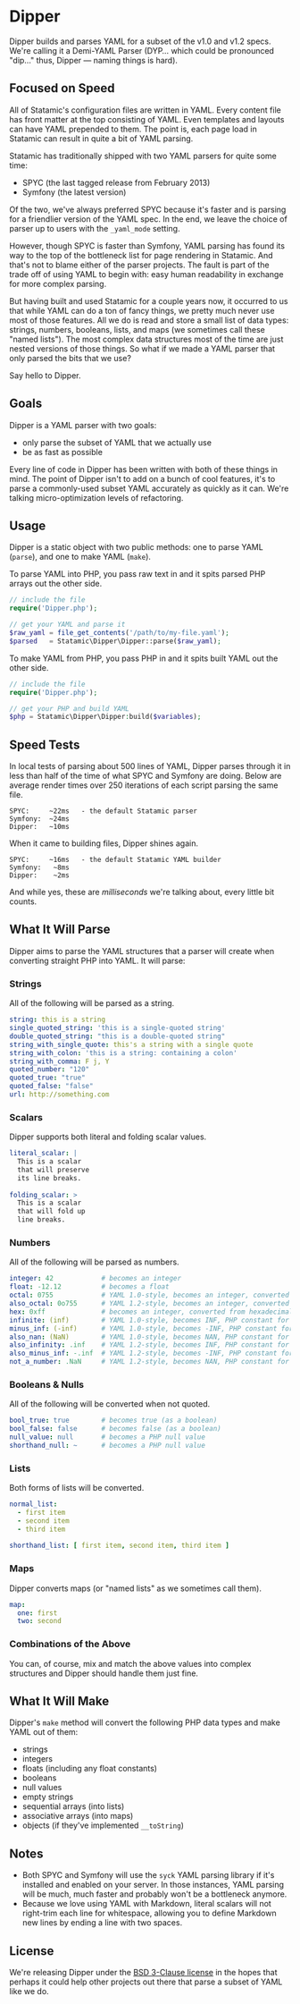 # Dipper

Dipper builds and parses YAML for a subset of the v1.0 and v1.2 specs.
We're calling it a Demi-YAML Parser (DYP… which could be pronounced "dip…" thus, Dipper — naming things is hard).


## Focused on Speed

All of Statamic's configuration files are written in YAML.
Every content file has front matter at the top consisting of YAML.
Even templates and layouts can have YAML prepended to them.
The point is, each page load in Statamic can result in quite a bit of YAML parsing.

Statamic has traditionally shipped with two YAML parsers for quite some time:

- SPYC (the last tagged release from February 2013)
- Symfony (the latest version)

Of the two, we've always preferred SPYC because it's faster and is parsing for a friendlier version of the YAML spec.
In the end, we leave the choice of parser up to users with the `_yaml_mode` setting.

However, though SPYC is faster than Symfony, YAML parsing has found its way to the top of the bottleneck list for page rendering in Statamic.
And that's not to blame either of the parser projects.
The fault is part of the trade off of using YAML to begin with: easy human readability in exchange for more complex parsing.

But having built and used Statamic for a couple years now, it occurred to us that while YAML can do a ton of fancy things, we pretty much never use most of those features.
All we do is read and store a small list of data types: strings, numbers, booleans, lists, and maps (we sometimes call these "named lists").
The most complex data structures most of the time are just nested versions of those things.
So what if we made a YAML parser that only parsed the bits that we use?

Say hello to Dipper.


## Goals

Dipper is a YAML parser with two goals:

- only parse the subset of YAML that we actually use
- be as fast as possible

Every line of code in Dipper has been written with both of these things in mind.
The point of Dipper isn't to add on a bunch of cool features, it's to parse a commonly-used subset YAML accurately as quickly as it can.
We're talking micro-optimization levels of refactoring.


## Usage

Dipper is a static object with two public methods: one to parse YAML (`parse`), and one to make YAML (`make`).

To parse YAML into PHP, you pass raw text in and it spits parsed PHP arrays out the other side.

```php
// include the file
require('Dipper.php');

// get your YAML and parse it
$raw_yaml = file_get_contents('/path/to/my-file.yaml');
$parsed   = Statamic\Dipper\Dipper::parse($raw_yaml);
```

To make YAML from PHP, you pass PHP in and it spits built YAML out the other side.

```php
// include the file
require('Dipper.php');

// get your PHP and build YAML
$php = Statamic\Dipper\Dipper:build($variables);
```


## Speed Tests

In local tests of parsing about 500 lines of YAML, Dipper parses through it in less than half of the time of what SPYC and Symfony are doing. Below are average render times over 250 iterations of each script parsing the same file.

```
SPYC:     ~22ms   - the default Statamic parser
Symfony:  ~24ms
Dipper:   ~10ms
``` 

When it came to building files, Dipper shines again.

```
SPYC:     ~16ms   - the default Statamic YAML builder
Symfony:   ~8ms
Dipper:    ~2ms
```

And while yes, these are *milliseconds* we're talking about, every little bit counts.


## What It Will Parse

Dipper aims to parse the YAML structures that a parser will create when converting straight PHP into YAML. It will parse:

### Strings

All of the following will be parsed as a string.

```yaml
string: this is a string
single_quoted_string: 'this is a single-quoted string'
double_quoted_string: "this is a double-quoted string"
string_with_single_quote: this's a string with a single quote
string_with_colon: 'this is a string: containing a colon'
string_with_comma: F j, Y
quoted_number: "120"
quoted_true: "true"
quoted_false: "false"
url: http://something.com
```

### Scalars

Dipper supports both literal and folding scalar values.

```yaml
literal_scalar: |
  This is a scalar
  that will preserve
  its line breaks.
  
folding_scalar: >
  This is a scalar
  that will fold up
  line breaks.
```

### Numbers

All of the following will be parsed as numbers.

```yaml
integer: 42            # becomes an integer 
float: -12.12          # becomes a float
octal: 0755            # YAML 1.0-style, becomes an integer, converted from octal
also_octal: 0o755      # YAML 1.2-style, becomes an integer, converted from octal
hex: 0xff              # becomes an integer, converted from hexadecimal
infinite: (inf)        # YAML 1.0-style, becomes INF, PHP constant for infinity
minus_inf: (-inf)      # YAML 1.0-style, becomes -INF, PHP constant for negative infinity
also_nan: (NaN)        # YAML 1.0-style, becomes NAN, PHP constant for not-a-number
also_infinity: .inf    # YAML 1.2-style, becomes INF, PHP constant for infinity
also_minus_inf: -.inf  # YAML 1.2-style, becomes -INF, PHP constant for negative infinity
not_a_number: .NaN     # YAML 1.2-style, becomes NAN, PHP constant for not-a-number
```

### Booleans & Nulls

All of the following will be converted when not quoted.

```yaml
bool_true: true        # becomes true (as a boolean)
bool_false: false      # becomes false (as a boolean)
null_value: null       # becomes a PHP null value
shorthand_null: ~      # becomes a PHP null value
```

### Lists

Both forms of lists will be converted.

```yaml
normal_list:
  - first item
  - second item
  - third item
  
shorthand_list: [ first item, second item, third item ]
```

### Maps

Dipper converts maps (or "named lists" as we sometimes call them).

```yaml
map:
  one: first
  two: second
```

### Combinations of the Above

You can, of course, mix and match the above values into complex structures and Dipper should handle them just fine.


## What It Will Make

Dipper's `make` method will convert the following PHP data types and make YAML out of them:

- strings
- integers
- floats (including any float constants)
- booleans
- null values
- empty strings
- sequential arrays (into lists)
- associative arrays (into maps)
- objects (if they've implemented `__toString`)


## Notes

- Both SPYC and Symfony will use the `syck` YAML parsing library if it's installed and enabled on your server. In those instances, YAML parsing will be much, much faster and probably won't be a bottleneck anymore.
- Because we love using YAML with Markdown, literal scalars will not right-trim each line for whitespace, allowing you to define Markdown new lines by ending a line with two spaces.


## License

We're releasing Dipper under the [BSD 3-Clause license](http://opensource.org/licenses/BSD-3-Clause) in the hopes that perhaps it could help other projects out there that parse a subset of YAML like we do.
